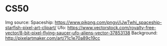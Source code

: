 # CS50

Img source: 
Spaceship: https://www.pikpng.com/pngvi/iJwTwhi_spaceship-starfish-pixel-art-clipart/
Ufo: https://www.vectorstock.com/royalty-free-vector/8-bit-pixel-flying-saucer-ufo-aliens-vector-37853138
Background: http://pixelartmaker.com/art/71c1e70a89c19cc